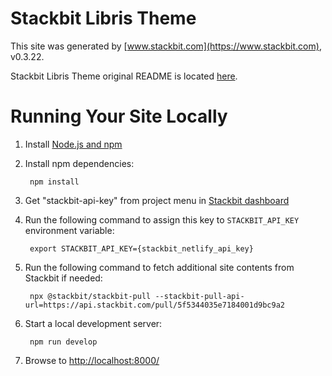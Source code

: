 # Stackbit Libris Theme

This site was generated by [www.stackbit.com](https://www.stackbit.com), v0.3.22.

Stackbit Libris Theme original README is located [here](./README.theme.md).

# Running Your Site Locally

1. Install [Node.js and npm](https://nodejs.org/en/)

1. Install npm dependencies:

        npm install

1. Get "stackbit-api-key" from project menu in [Stackbit dashboard](https://app.stackbit.com/dashboard)

1. Run the following command to assign this key to `STACKBIT_API_KEY` environment variable:

        export STACKBIT_API_KEY={stackbit_netlify_api_key}

1. Run the following command to fetch additional site contents from Stackbit if needed:

        npx @stackbit/stackbit-pull --stackbit-pull-api-url=https://api.stackbit.com/pull/5f5344035e7184001d9bc9a2

1. Start a local development server:

        npm run develop

1. Browse to [http://localhost:8000/](http://localhost:8000/)
